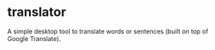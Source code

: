 # translator
A simple desktop tool to translate words or sentences (built on top of Google Translate).
